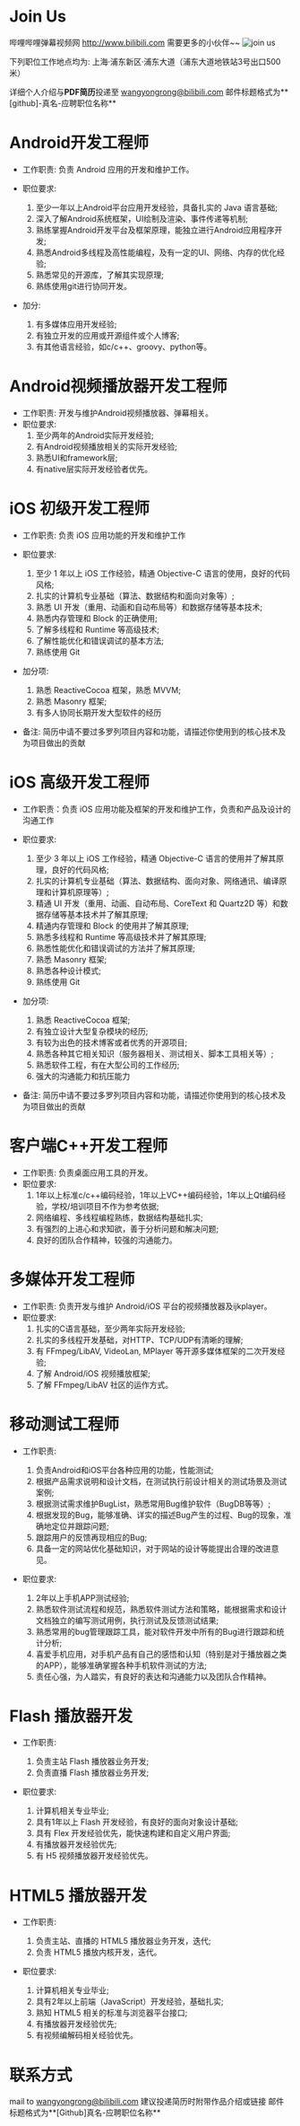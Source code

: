 Join Us
====
哔哩哔哩弹幕视频网 <http://www.bilibili.com> 需要更多的小伙伴~~
![join us](http://ww3.sinaimg.cn/large/74785e9djw1ej44a166duj20hs0b40tz.jpg)

下列职位工作地点均为: 上海·浦东新区·浦东大道（浦东大道地铁站3号出口500米）

详细个人介绍与**PDF简历**投递至 <wangyongrong@bilibili.com>
邮件标题格式为**[github]-真名-应聘职位名称**

Android开发工程师
====
- 工作职责: 负责 Android 应用的开发和维护工作。
- 职位要求: 
	1. 至少一年以上Android平台应用开发经验，具备扎实的 Java 语言基础;
	2. 深入了解Android系统框架，UI绘制及渲染、事件传递等机制;
	3. 熟练掌握Android开发平台及框架原理，能独立进行Android应用程序开发;
	4. 熟悉Android多线程及高性能编程，及有一定的UI、网络、内存的优化经验;
	5. 熟悉常见的开源库，了解其实现原理;
	6. 熟练使用git进行协同开发。

- 加分: 
	1. 有多媒体应用开发经验;
	2. 有独立开发的应用或开源组件或个人博客;
	3. 有其他语言经验，如c/c++、groovy、python等。

Android视频播放器开发工程师
====
- 工作职责: 开发与维护Android视频播放器、弹幕相关。
- 职位要求: 
	1. 至少两年的Android实际开发经验;
	2. 有Android视频播放相关的实际开发经验;
	3. 熟悉UI和framework层;
	4. 有native层实际开发经验者优先。

iOS 初级开发工程师
====
- 工作职责: 负责 iOS 应用功能的开发和维护工作
- 职位要求: 
	1. 至少 1 年以上 iOS 工作经验，精通 Objective-C 语言的使用，良好的代码风格;
	2. 扎实的计算机专业基础（算法、数据结构和面向对象等）;
	3. 熟悉 UI 开发（重用、动画和自动布局等）和数据存储等基本技术;
	4. 熟悉内存管理和 Block 的正确使用;
	5. 了解多线程和 Runtime 等高级技术;
	6. 了解性能优化和错误调试的基本方法;
	7. 熟练使用 Git

- 加分项:
	1. 熟悉 ReactiveCocoa 框架，熟悉 MVVM;
	2. 熟悉 Masonry 框架;
	3. 有多人协同长期开发大型软件的经历

- 备注: 简历中请不要过多罗列项目内容和功能，请描述你使用到的核心技术及为项目做出的贡献

iOS 高级开发工程师
====
- 工作职责：负责 iOS 应用功能及框架的开发和维护工作，负责和产品及设计的沟通工作
- 职位要求: 
	1. 至少 3 年以上 iOS 工作经验，精通 Objective-C 语言的使用并了解其原理，良好的代码风格;
	2. 扎实的计算机专业基础（算法、数据结构、面向对象、网络通讯、编译原理和计算机原理等）;
	3. 精通 UI 开发（重用、动画、自动布局、CoreText 和 Quartz2D 等）和数据存储等基本技术并了解其原理;
	4. 精通内存管理和 Block 的使用并了解其原理;
	5. 熟悉多线程和 Runtime 等高级技术并了解其原理;
	6. 熟悉性能优化和错误调试的方法并了解其原理;
	7. 熟悉 Masonry 框架;
	8. 熟悉各种设计模式;
	9. 熟练使用 Git

- 加分项:
	1. 熟悉 ReactiveCocoa 框架;
	2. 有独立设计大型复杂模块的经历;
	3. 有较为出色的技术博客或者优秀的开源项目;
	4. 熟悉各种其它相关知识（服务器相关、测试相关、脚本工具相关等）;
	5. 熟悉软件工程，有在大型公司的工作经历;
	6. 强大的沟通能力和抗压能力

- 备注: 简历中请不要过多罗列项目内容和功能，请描述你使用到的核心技术及为项目做出的贡献

客户端C++开发工程师
====
- 工作职责: 负责桌面应用工具的开发。
- 职位要求: 
	1. 1年以上标准c/c++编码经验，1年以上VC++编码经验，1年以上Qt编码经验，学校/培训项目不作为参考依据;
	2. 网络编程、多线程编程熟练，数据结构基础扎实;
	3. 有强烈的上进心和求知欲，善于分析问题和解决问题;
	4. 良好的团队合作精神，较强的沟通能力。

多媒体开发工程师
====
- 工作职责: 负责开发与维护 Android/iOS 平台的视频播放器及ijkplayer。
- 职位要求: 
	1. 扎实的C语言基础，至少两年实际开发经验;
	2. 扎实的多线程开发基础，对HTTP、TCP/UDP有清晰的理解;
	3. 有 FFmpeg/LibAV, VideoLan, MPlayer 等开源多媒体框架的二次开发经验;
	4. 了解 Android/iOS 视频播放框架;
	5. 了解 FFmpeg/LibAV 社区的运作方式。

移动测试工程师
====
- 工作职责: 
	1. 负责Android和iOS平台各种应用的功能，性能测试;
	2. 根据产品需求说明和设计文档，在测试执行前设计相关的测试场景及测试案例;
	3. 根据测试需求维护BugList，熟悉常用Bug维护软件（BugDB等等）;
	4. 根据发现的Bug，能够准确、详实的描述Bug产生的过程、Bug的现象，准确地定位并跟踪问题;
	5. 跟踪用户的反馈再现相应的Bug;
	6. 具备一定的网站优化基础知识，对于网站的设计等能提出合理的改进意见。

- 职位要求: 
	1. 2年以上手机APP测试经验;
	2. 熟悉软件测试流程和规范，熟悉软件测试方法和策略，能根据需求和设计文档独立的编写测试用例，执行测试及反馈测试结果;
	3. 熟悉常用的bug管理跟踪工具，能对软件开发中所有的Bug进行跟踪和统计分析;
	4. 喜爱手机应用，对手机产品有自己的感悟和认知（特别是对于播放器之类的APP），能够准确掌握各种手机软件测试的方法;
	5. 责任心强，为人踏实，有良好的表达和沟通能力以及团队合作精神。

Flash 播放器开发
====
- 工作职责: 
	1. 负责主站 Flash 播放器业务开发;
	2. 负责直播 Flash 播放器业务开发;

- 职位要求: 
	1. 计算机相关专业毕业;
	2. 具有1年以上 Flash 开发经验，有良好的面向对象设计基础;
	3. 具有 Flex 开发经验优先，能快速构建和自定义用户界面;
	4. 有播放器开发经验优先;
	5. 有 H5 视频播放器开发经验优先。

HTML5 播放器开发
====
- 工作职责: 
	1. 负责主站、直播的 HTML5 播放器业务开发，迭代;
	2. 负责 HTML5 播放内核开发，迭代。

- 职位要求: 
	1. 计算机相关专业毕业;
	2. 具有2年以上前端（JavaScript）开发经验，基础扎实;
	3. 熟知 HTML5 相关的标准与浏览器平台接口;
	4. 有播放器开发经验优先;
	5. 有视频编解码相关经验优先。


联系方式
====
mail to <wangyongrong@bilibili.com>
建议投递简历时附带作品介绍或链接
邮件标题格式为**[Github]真名-应聘职位名称**
